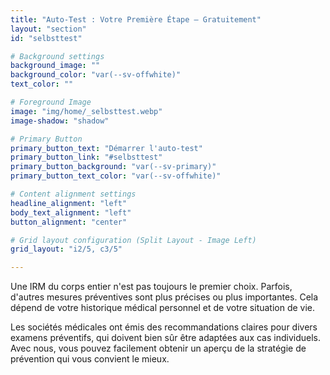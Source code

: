 ```yaml
---
title: "Auto-Test : Votre Première Étape – Gratuitement"
layout: "section"
id: "selbsttest"

# Background settings
background_image: ""  
background_color: "var(--sv-offwhite)"  
text_color: ""  

# Foreground Image
image: "img/home/_selbsttest.webp"  
image-shadow: "shadow"

# Primary Button
primary_button_text: "Démarrer l'auto-test"
primary_button_link: "#selbsttest"
primary_button_background: "var(--sv-primary)"
primary_button_text_color: "var(--sv-offwhite)"

# Content alignment settings
headline_alignment: "left"
body_text_alignment: "left"
button_alignment: "center"  

# Grid layout configuration (Split Layout - Image Left)
grid_layout: "i2/5, c3/5"  

---
```


Une IRM du corps entier n'est pas toujours le premier choix. Parfois, d'autres mesures préventives sont plus précises ou plus importantes. Cela dépend de votre historique médical personnel et de votre situation de vie.

Les sociétés médicales ont émis des recommandations claires pour divers examens préventifs, qui doivent bien sûr être adaptées aux cas individuels. Avec nous, vous pouvez facilement obtenir un aperçu de la stratégie de prévention qui vous convient le mieux.
